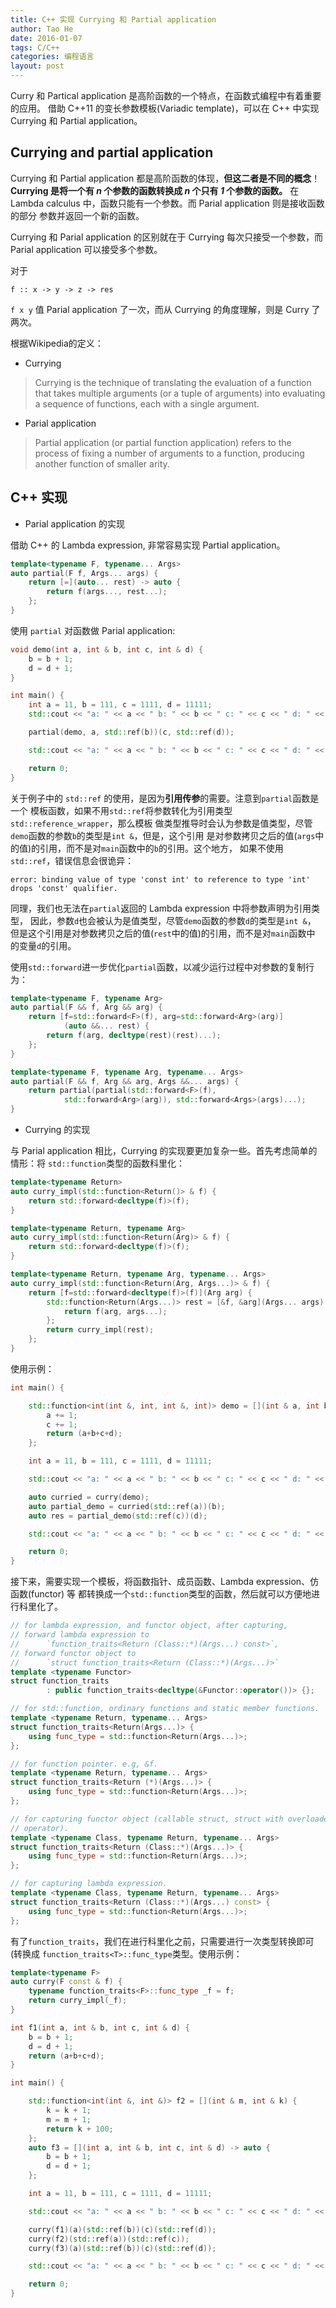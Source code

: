 ```yaml
---
title: C++ 实现 Currying 和 Partial application
author: Tao He
date: 2016-01-07
tags: C/C++
categories: 编程语言
layout: post
---
```


Curry 和 Partical application 是高阶函数的一个特点，在函数式编程中有着重要的应用。
借助 C++11 的变长参数模板(Variadic template)，可以在 C++ 中实现 Currying 和
Partial application。

<!--more-->

Currying and partial application
--------------------------------

Currying 和 Partial application 都是高阶函数的体现，**但这二者是不同的概念**！
**Currying 是将一个有 _n_ 个参数的函数转换成 _n_ 个只有 _1_ 个参数的函数。** 在
Lambda calculus 中，函数只能有一个参数。而 Parial application 则是接收函数的部分
参数并返回一个新的函数。

Currying 和 Parial application 的区别就在于 Currying 每次只接受一个参数，而 Parial
application 可以接受多个参数。

对于

    f :: x -> y -> z -> res

`f x y` 值 Parial application 了一次，而从 Currying 的角度理解，则是 Curry 了两次。

根据Wikipedia的定义：

+ Currying

> Currying is the technique of translating the evaluation of a function that
> takes multiple arguments (or a tuple of arguments) into evaluating a sequence
> of functions, each with a single argument.

+ Parial application

> Partial application (or partial function application) refers to the process
> of fixing a number of arguments to a function, producing another function of
> smaller arity.

C++ 实现
--------

+ Parial application 的实现

借助 C++ 的 Lambda expression, 非常容易实现 Partial application。

~~~cpp
template<typename F, typename... Args>
auto partial(F f, Args... args) {
    return [=](auto... rest) -> auto {
        return f(args..., rest...);
    };
}
~~~

使用 `partial` 对函数做 Parial application:

~~~cpp
void demo(int a, int & b, int c, int & d) {
    b = b + 1;
    d = d + 1;
}

int main() {
    int a = 11, b = 111, c = 1111, d = 11111;
    std::cout << "a: " << a << " b: " << b << " c: " << c << " d: " << d << std::endl;

    partial(demo, a, std::ref(b))(c, std::ref(d));

    std::cout << "a: " << a << " b: " << b << " c: " << c << " d: " << d << std::endl;

    return 0;
}
~~~

关于例子中的 `std::ref` 的使用，是因为**引用传参**的需要。注意到`partial`函数是一个
模板函数，如果不用`std::ref`将参数转化为引用类型`std::reference_wrapper`，那么模板
做类型推导时会认为参数是值类型，尽管`demo`函数的参数`b`的类型是`int &`，但是，这个引用
是对参数拷贝之后的值(`args`中的值)的引用，而不是对`main`函数中的`b`的引用。这个地方，
如果不使用`std::ref`，错误信息会很诡异：

    error: binding value of type 'const int' to reference to type 'int' drops 'const' qualifier.

同理，我们也无法在`partial`返回的 Lambda expression 中将参数声明为引用类型，
因此，参数`d`也会被认为是值类型，尽管`demo`函数的参数`d`的类型是`int &`，
但是这个引用是对参数拷贝之后的值(`rest`中的值)的引用，而不是对`main`函数中
的变量`d`的引用。

使用`std::forward`进一步优化`partial`函数，以减少运行过程中对参数的复制行为：

~~~cpp
template<typename F, typename Arg>
auto partial(F && f, Arg && arg) {
    return [f=std::forward<F>(f), arg=std::forward<Arg>(arg)]
            (auto &&... rest) {
        return f(arg, decltype(rest)(rest)...);
    };
}

template<typename F, typename Arg, typename... Args>
auto partial(F && f, Arg && arg, Args &&... args) {
    return partial(partial(std::forward<F>(f),
            std::forward<Arg>(arg)), std::forward<Args>(args)...);
}
~~~

+ Currying 的实现

与 Parial application 相比，Currying 的实现要更加复杂一些。首先考虑简单的情形：将
`std::function`类型的函数科里化：

~~~cpp
template<typename Return>
auto curry_impl(std::function<Return()> & f) {
    return std::forward<decltype(f)>(f);
}

template<typename Return, typename Arg>
auto curry_impl(std::function<Return(Arg)> & f) {
    return std::forward<decltype(f)>(f);
}

template<typename Return, typename Arg, typename... Args>
auto curry_impl(std::function<Return(Arg, Args...)> & f) {
    return [f=std::forward<decltype(f)>(f)](Arg arg) {
        std::function<Return(Args...)> rest = [&f, &arg](Args... args) -> Return {
            return f(arg, args...);
        };
        return curry_impl(rest);
    };
}
~~~

使用示例：

~~~cpp
int main() {

    std::function<int(int &, int, int &, int)> demo = [](int & a, int b, int & c, int d) {
        a += 1;
        c += 1;
        return (a+b+c+d);
    };

    int a = 11, b = 111, c = 1111, d = 11111;

    std::cout << "a: " << a << " b: " << b << " c: " << c << " d: " << d << std::endl;

    auto curried = curry(demo);
    auto partial_demo = curried(std::ref(a))(b);
    auto res = partial_demo(std::ref(c))(d);

    std::cout << "a: " << a << " b: " << b << " c: " << c << " d: " << d << std::endl;

    return 0;
}
~~~

接下来，需要实现一个模板，将函数指针、成员函数、Lambda expression、仿函数(functor) 等
都转换成一个`std::function`类型的函数，然后就可以方便地进行科里化了。

~~~cpp
// for lambda expression, and functor object, after capturing,
// forward lambda expression to
//      `function_traits<Return (Class::*)(Args...) const>`,
// forward functor object to
//      `struct function_traits<Return (Class::*)(Args...)>`
template <typename Functor>
struct function_traits
        : public function_traits<decltype(&Functor::operator())> {};

// for std::function, ordinary functions and static member functions.
template <typename Return, typename... Args>
struct function_traits<Return(Args...)> {
    using func_type = std::function<Return(Args...)>;
};

// for function pointer. e.g, &f.
template <typename Return, typename... Args>
struct function_traits<Return (*)(Args...)> {
    using func_type = std::function<Return(Args...)>;
};

// for capturing functor object (callable struct, struct with overloaded `()`
// operator).
template <typename Class, typename Return, typename... Args>
struct function_traits<Return (Class::*)(Args...)> {
    using func_type = std::function<Return(Args...)>;
};

// for capturing lambda expression.
template <typename Class, typename Return, typename... Args>
struct function_traits<Return (Class::*)(Args...) const> {
    using func_type = std::function<Return(Args...)>;
};
~~~

有了`function_traits`，我们在进行科里化之前，只需要进行一次类型转换即可(转换成
`function_traits<T>::func_type`类型。使用示例：

~~~cpp
template<typename F>
auto curry(F const & f) {
    typename function_traits<F>::func_type _f = f;
    return curry_impl(_f);
}

int f1(int a, int & b, int c, int & d) {
    b = b + 1;
    d = d + 1;
    return (a+b+c+d);
}

int main() {

    std::function<int(int &, int &)> f2 = [](int & m, int & k) {
        k = k + 1;
        m = m + 1;
        return k + 100;
    };
    auto f3 = [](int a, int & b, int c, int & d) -> auto {
        b = b + 1;
        d = d + 1;
    };

    int a = 11, b = 111, c = 1111, d = 11111;

    std::cout << "a: " << a << " b: " << b << " c: " << c << " d: " << d << std::endl;

    curry(f1)(a)(std::ref(b))(c)(std::ref(d));
    curry(f2)(std::ref(a))(std::ref(c));
    curry(f3)(a)(std::ref(b))(c)(std::ref(d));

    std::cout << "a: " << a << " b: " << b << " c: " << c << " d: " << d << std::endl;

    return 0;
}
~~~
